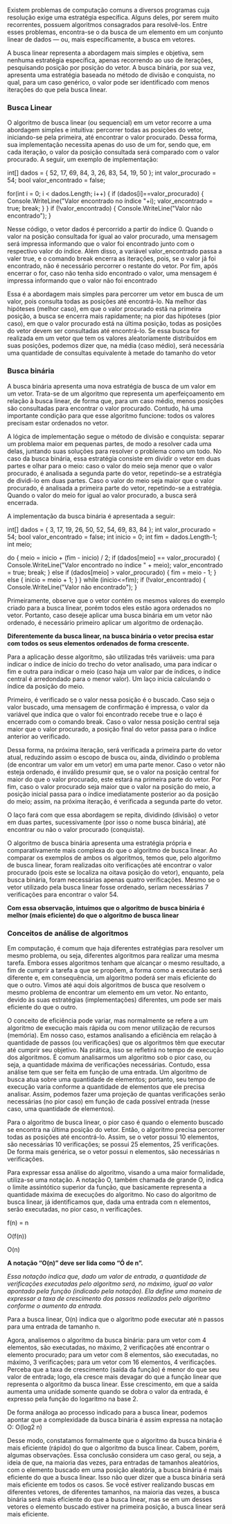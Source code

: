 Existem problemas de computação comuns a diversos programas cuja resolução exige uma estratégia específica. Alguns deles, por serem muito recorrentes, possuem algoritmos consagrados para resolvê-los. Entre esses problemas, encontra-se o da busca de um elemento em um conjunto linear de dados — ou, mais especificamente, a busca em vetores.

A busca linear representa a abordagem mais simples e objetiva, sem nenhuma estratégia específica, apenas recorrendo ao uso de iterações, pesquisando posição por posição do vetor. A busca binária, por sua vez, apresenta uma estratégia baseada no método de divisão e conquista, no qual, para um caso genérico, o valor pode ser identificado com menos iterações do que pela busca linear.

### Busca Linear
O algoritmo de busca linear (ou sequencial) em um vetor recorre a uma abordagem simples e intuitiva: percorrer todas as posições do vetor, iniciando-se pela primeira, até encontrar o valor procurado. Dessa forma, sua implementação necessita apenas do uso de um for, sendo que, em cada iteração, o valor da posição consultada será comparado com o valor procurado. A seguir, um exemplo de implementação:

int[] dados = { 52, 17, 69, 84, 3, 26, 83, 54, 19, 50 }; 
int valor_procurado = 54; 
bool valor_encontrado = false;

for(int i = 0; i < dados.Length; i++) 
 { if (dados[i]==valor_procurado) { Console.WriteLine("Valor encontrado no índice "+i); valor_encontrado = true; break; } } 
  if (!valor_encontrado) { Console.WriteLine("Valor não encontrado"); }


Nesse código, o vetor dados é percorrido a partir do índice 0. Quando o valor na posição consultada for igual ao valor procurado, uma mensagem será impressa informando que o valor foi encontrado junto com o respectivo valor do índice. Além disso, a variável valor_encontrado passa a valer true, e o comando break encerra as iterações, pois, se o valor já foi encontrado, não é necessário percorrer o restante do vetor. Por fim, após encerrar o for, caso não tenha sido encontrado o valor, uma mensagem é impressa informando que o valor não foi encontrado

Essa é a abordagem mais simples para percorrer um vetor em busca de um valor, pois consulta todas as posições até encontrá-lo. Na melhor das hipóteses (melhor caso), em que o valor procurado está na primeira posição, a busca se encerra mais rapidamente; na pior das hipóteses (pior caso), em que o valor procurado está na última posição, todas as posições do vetor devem ser consultadas até encontrá-lo. Se essa busca for realizada em um vetor que tem os valores aleatoriamente distribuídos em suas posições, podemos dizer que, na média (caso médio), será necessária uma quantidade de consultas equivalente à metade do tamanho do vetor

### Busca binária
A busca binária apresenta uma nova estratégia de busca de um valor em um vetor. Trata-se de um algoritmo que representa um aperfeiçoamento em relação à busca linear, de forma que, para um caso médio, menos posições são consultadas para encontrar o valor procurado. Contudo, há uma importante condição para que esse algoritmo funcione: todos os valores precisam estar ordenados no vetor.

A lógica de implementação segue o método de divisão e conquista: separar um problema maior em pequenas partes, de modo a resolver cada uma delas, juntando suas soluções para resolver o problema como um todo. No caso da busca binária, essa estratégia consiste em dividir o vetor em duas partes e olhar para o meio: caso o valor do meio seja menor que o valor procurado, é analisada a segunda parte do vetor, repetindo-se a estratégia de dividi-lo em duas partes. Caso o valor do meio seja maior que o valor procurado, é analisada a primeira parte do vetor, repetindo-se a estratégia. Quando o valor do meio for igual ao valor procurado, a busca será encerrada.

A implementação da busca binária é apresentada a seguir:

int[] dados = { 3, 17, 19, 26, 50, 52, 54, 69, 83, 84 };
int valor_procurado = 54; bool valor_encontrado = false; 
int inicio = 0;
int fim = dados.Length-1; 
int meio;

do { meio = inicio + (fim - inicio) / 2; if (dados[meio] == valor_procurado) { Console.WriteLine("Valor encontrado no índice " + meio); valor_encontrado = true; break; } else if (dados[meio] > valor_procurado) { fim = meio - 1; } else { inicio = meio + 1; } } while (inicio<=fim); if (!valor_encontrado) { Console.WriteLine("Valor não encontrado"); }

Primeiramente, observe que o vetor contém os mesmos valores do exemplo criado para a busca linear, porém todos eles estão agora ordenados no vetor. Portanto, caso deseje aplicar uma busca binária em um vetor não ordenado, é necessário primeiro aplicar um algoritmo de ordenação.

**Diferentemente da busca linear, na busca binária o vetor precisa estar com todos os seus elementos ordenados de forma crescente.**

Para a aplicação desse algoritmo, são utilizadas três variáveis: uma para indicar o índice de início do trecho do vetor analisado, uma para indicar o fim e outra para indicar o meio (caso haja um valor par de índices, o índice central é arredondado para o menor valor). Um laço inicia calculando o índice da posição do meio. 

Primeiro, é verificado se o valor nessa posição é o buscado. Caso seja o valor buscado, uma mensagem de confirmação é impressa, o valor da variável que indica que o valor foi encontrado recebe true e o laço é encerrado com o comando break. Caso o valor nessa posição central seja maior que o valor procurado, a posição final do vetor passa para o índice anterior ao verificado.

Dessa forma, na próxima iteração, será verificada a primeira parte do vetor atual, reduzindo assim o escopo de busca ou, ainda, dividindo o problema (de encontrar um valor em um vetor) em uma parte menor. Caso o vetor não esteja ordenado, é inválido presumir que, se o valor na posição central for maior do que o valor procurado, este estará na primeira parte do vetor. Por fim, caso o valor procurado seja maior que o valor na posição do meio, a posição inicial passa para o índice imediatamente posterior ao da posição do meio; assim, na próxima iteração, é verificada a segunda parte do vetor. 

O laço fará com que essa abordagem se repita, dividindo (divisão) o vetor em duas partes, sucessivamente (por isso o nome busca binária), até encontrar ou não o valor procurado (conquista). 

O algoritmo de busca binária apresenta uma estratégia própria e comparativamente mais complexa do que o algoritmo de busca linear. Ao comparar os exemplos de ambos os algoritmos, temos que, pelo algoritmo de busca linear, foram realizadas oito verificações até encontrar o valor procurado (pois este se localiza na oitava posição do vetor), enquanto, pela busca binária, foram necessárias apenas quatro verificações. Mesmo se o vetor utilizado pela busca linear fosse ordenado, seriam necessárias 7 verificações para encontrar o valor 54.

**Com essa observação, intuímos que o algoritmo de busca binária é melhor (mais eficiente) do que o algoritmo de busca linear**


### Conceitos de análise de algoritmos

Em computação, é comum que haja diferentes estratégias para resolver um mesmo problema, ou seja, diferentes algoritmos para realizar uma mesma tarefa. Embora esses algoritmos tenham que alcançar o mesmo resultado, a fim de cumprir a tarefa a que se propõem, a forma como a executarão será diferente e, em consequência, um algoritmo poderá ser mais eficiente do que o outro. Vimos até aqui dois algoritmos de busca que resolvem o mesmo problema de encontrar um elemento em um vetor. No entanto, devido às suas estratégias (implementações) diferentes, um pode ser mais eficiente do que o outro. 

O conceito de eficiência pode variar, mas normalmente se refere a um algoritmo de execução mais rápida ou com menor utilização de recursos (memória). Em nosso caso, estamos analisando a eficiência em relação à quantidade de passos (ou verificações) que os algoritmos têm que executar até cumprir seu objetivo. Na prática, isso se refletirá no tempo de execução dos algoritmos. É comum analisarmos um algoritmo sob o pior caso, ou seja, a quantidade máxima de verificações necessárias. Contudo, essa análise tem que ser feita em função de uma entrada. Um algoritmo de busca atua sobre uma quantidade de elementos; portanto, seu tempo de execução varia conforme a quantidade de elementos que ele precisa analisar. Assim, podemos fazer uma projeção de quantas verificações serão necessárias (no pior caso) em função de cada possível entrada (nesse caso, uma quantidade de elementos).

Para o algoritmo de busca linear, o pior caso é quando o elemento buscado se encontra na última posição do vetor. Então, o algoritmo precisa percorrer todas as posições até encontrá-lo. Assim, se o vetor possui 10 elementos, são necessárias 10 verificações; se possui 25 elementos, 25 verificações. De forma mais genérica, se o vetor possui n elementos, são necessárias n verificações.

Para expressar essa análise do algoritmo, visando a uma maior formalidade, utiliza-se uma notação. A notação O, também chamada de grande O, indica o limite assintótico superior da função, que basicamente representa a quantidade máxima de execuções do algoritmo. No caso do algoritmo de busca linear, já identificamos que, dada uma entrada com n elementos, serão executadas, no pior caso, n verificações.

f(n) = n

O(f(n))

O(n)

**A notação “O(n)” deve ser lida como “Ó de n”.**

*Essa notação indica que, dado um valor de entrada, a quantidade de verificações executadas pelo algoritmo será, no máximo, igual ao valor apontado pela função (indicado pela notação). Ela define uma maneira de expressar a taxa de crescimento dos passos realizados pelo algoritmo conforme o aumento da entrada.*

Para a busca linear, O(n) indica que o algoritmo pode executar até n passos para uma entrada de tamanho n.

Agora, analisemos o algoritmo da busca binária: para um vetor com 4 elementos, são executadas, no máximo, 2 verificações até encontrar o elemento procurado; para um vetor com 8 elementos, são executadas, no máximo, 3 verificações; para um vetor com 16 elementos, 4 verificações. Perceba que a taxa de crescimento (saída da função) é menor do que seu valor de entrada; logo, ela cresce mais devagar do que a função linear que representa o algoritmo da busca linear. Esse crescimento, em que a saída aumenta uma unidade somente quando se dobra o valor da entrada, é expresso pela função do logaritmo na base 2. 

De forma análoga ao processo indicado para a busca linear, podemos apontar que a complexidade da busca binária é assim expressa na notação O: O(log2 n)

Desse modo, constatamos formalmente que o algoritmo da busca binária é mais eficiente (rápido) do que o algoritmo da busca linear. Cabem, porém, algumas observações. Essa conclusão considera um caso geral, ou seja, a ideia de que, na maioria das vezes, para entradas de tamanhos aleatórios, com o elemento buscado em uma posição aleatória, a busca binária é mais eficiente do que a busca linear. Isso não quer dizer que a busca binária será mais eficiente em todos os casos. Se você estiver realizando buscas em diferentes vetores, de diferentes tamanhos, na maioria das vezes, a busca binária será mais eficiente do que a busca linear, mas se em um desses vetores o elemento buscado estiver na primeira posição, a busca linear será mais eficiente.